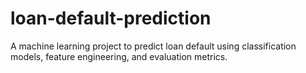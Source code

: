 # loan-default-prediction
A machine learning project to predict loan default using classification models, feature engineering, and evaluation metrics.
